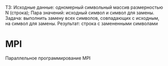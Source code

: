 ТЗ:
Исходные данные: одномерный символьный массив размерностью N (строка);
Пара значений: исходный символ и символ для замены.
Задача: выполнить замену всех символов, совпадающих с исходным, на символ для замены.
Результат: строка с замененными символами
# MPI
Параллельное программирование MPI
